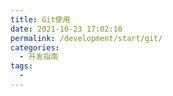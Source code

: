 ```yaml
---
title: Git使用
date: 2021-10-23 17:02:16
permalink: /development/start/git/
categories:
  - 开发指南
tags:
  - 
---
```

